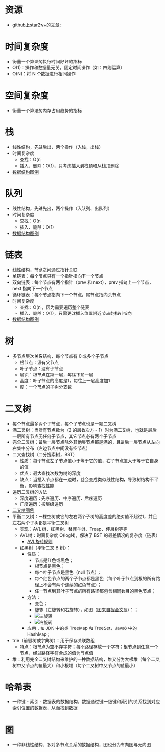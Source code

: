 # 资源
- [github上star2w+的文章](https://github.com/trekhleb/javascript-algorithms/blob/master/README.zh-CN.md);

# 时间复杂度
- 衡量一个算法的执行时间好坏的指标
- O(1)：操作和数据量无关，固定时间操作（如：四则运算）
- O(N)：将 N 个数据进行相同操作

# 空间复杂度
- 衡量一个算法的内存占用趋势的指标

# 栈
- 线性结构，先进后出，两个操作（入栈，出栈）
- 时间复杂度
  - 查找：O(n)
  - 插入、删除：O(1)，只考虑插入到栈顶和从栈顶删除
- [数据结构图例](https://camo.githubusercontent.com/464c4087d283619fe8e8c77cf5805e45faa54ca9/68747470733a2f2f75706c6f61642e77696b696d656469612e6f72672f77696b6970656469612f636f6d6d6f6e732f622f62342f4c69666f5f737461636b2e706e67)

# 队列
- 线性结构，先进先出，两个操作（入队列、出队列）
- 时间复杂度
  - 查找：O(n)
  - 插入、删除：O(1)
- [数据结构图例](https://camo.githubusercontent.com/7fecf0b843d5f7b26e4514b4e9e047d6c84ee76b/68747470733a2f2f75706c6f61642e77696b696d656469612e6f72672f77696b6970656469612f636f6d6d6f6e732f352f35322f446174615f51756575652e737667)

# 链表
- 线性结构，节点之间通过指针关联
- 单链表：每个节点只有一个指针指向下一个节点
- 双向链表：每个节点有两个指针（prev 和 next），prev 指向上一个节点，next 指向下一个节点
- 循环链表：每个节点指向下一个节点，尾节点指向头节点
- 时间复杂度
  - 查找：O(n)，因为需要遍历整个链表
  - 插入、删除：O(1)，只需更改插入位置附近节点的指针指向
- [数据结构图例](https://camo.githubusercontent.com/37013b59008ed49a6701968da6b182eb6a9d24c8/68747470733a2f2f75706c6f61642e77696b696d656469612e6f72672f77696b6970656469612f636f6d6d6f6e732f362f36642f53696e676c792d6c696e6b65642d6c6973742e737667)

# 树
- 多节点层次关系结构，每个节点有 0 或多个子节点
  - 根节点：没有父节点
  - 叶子节点：没有子节点
  - 层次：根节点在第一层，每往下加一层
  - 高度：叶子节点的高度是1，每往上一层高度加1
  - 度：一个节点的子树分支数



# 二叉树
- 每个节点最多两个子节点，每个子节点也是一颗二叉树
- 满二叉树：当所有节点数为（2 的层数次方 - 1）时为满二叉树，也就是最后一层所有节点无任何子节点，其它节点必有两个子节点
- 完全二叉树：最后一层节点除外其他层节点都是满的，且最后一层节点从左向右集中分布（左边节点中间没有空节点）
- 二叉查找树（二分搜索树，BST）
  - 性质：每个节点左子节点值小于等于它的值，右子节点值大于等于它自身的值
  - 优点：最大查找次数为树的深度
  - 缺点：当插入节点都在一边时，就会变成类似线性结构，导致树结构不平衡，影响查找性能
- 遍历二叉树的方法
  - 深度遍历：先序遍历、中序遍历、后序遍历
  - 广度遍历：按层级遍历
- [二叉树图例](https://camo.githubusercontent.com/38340edffe661998f395184c2ac1578aea636788/68747470733a2f2f75706c6f61642e77696b696d656469612e6f72672f77696b6970656469612f636f6d6d6f6e732f662f66372f42696e6172795f747265652e737667)
- 平衡二叉树：一棵空树或它的左右两个子树的高度差的绝对值不超过1，并且左右两个子树都是平衡二叉树
  - 实现：AVL 树、红黑树、替罪羊树、Treap、伸展树等等
  - AVL树：时间复杂度 O(logN)，解决了 BST 的最差情况的复杂度（链表）
    - [AVL旋转规则](https://upload.wikimedia.org/wikipedia/commons/c/c7/Tree_Rebalancing.png)
  - 红黑树（平衡二叉 B 树）：
    - 性质：
      - 节点是红色或黑色；
      - 根节点是黑色；
      - 每个叶子节点是黑色（null 节点）；
      - 每个红色节点的两个子节点都是黑色（每个叶子节点到根的所有路径上不会有两个连续的红色节点）；
      - 任一节点到其叶子节点的所有路径都包含相同数目的黑色节点；
    - 方法：
      - 变色；
      - 旋转（左旋转和右旋转），如图（[图来自掘金文章](https://juejin.im/post/5a27c6946fb9a04509096248)）：；
      - <img src="https://user-gold-cdn.xitu.io/2017/12/6/1602b60230926ead?imageView2/0/w/1280/h/960/format/webp/ignore-error/1" alt="左旋转">
      - <img src="https://user-gold-cdn.xitu.io/2017/12/6/1602b6024ce2b0c4?imageView2/0/w/1280/h/960/format/webp/ignore-error/1" alt="右旋转">
    - 应用：如 JDK 中的类 TreeMap 和 TreeSet，Java8 中的 HashMap；
- trie（前缀树或字典树）：用于保存关联数组
  - 特点：根节点为空不存字符；每个路径存放一个字符；根节点到任意一个节点，经过路径字符合成的值为节点值
- 堆：利用完全二叉树结构来维护的一种数据结构，堆又分为大根堆（每个二叉树中父节点的值最大）和小根堆（每个二叉树中父节点的值最小）

# 哈希表
- 一种键 - 索引 - 数据表的数据结构，数据通过键一级键和索引的关系找到对应索引位置的数据表，从而找到数据

# 图
- 一种非线性结构、多对多节点关系的数据结构，图也分为有向图与无向图
